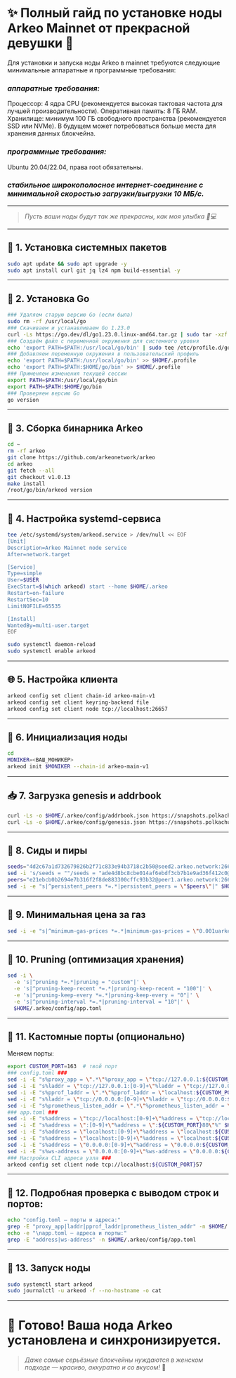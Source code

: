 # ✨ Полный гайд по установке ноды Arkeo Mainnet от прекрасной девушки 🌸
Для установки и запуска ноды Arkeo в mainnet требуются следующие минимальные аппаратные и программные требования:
### ***аппаратные требования:***
Процессор: 4 ядра CPU (рекомендуется высокая тактовая частота для лучшей производительности).
Оперативная память: 8 ГБ RAM.
Хранилище: минимум 100 ГБ свободного пространства (рекомендуется SSD или NVMe). В будущем может потребоваться больше места для хранения данных блокчейна.
### ***программные требования:***
Ubuntu 20.04/22.04, права root обязательны.
### ***стабильное широкополосное интернет-соединение с минимальной скоростью загрузки/выгрузки 10 МБ/с.***
---
> *Пусть ваши ноды будут так же прекрасны, как моя улыбка 💄💻*
---
## 💅 1. Установка системных пакетов
```bash
sudo apt update && sudo apt upgrade -y
sudo apt install curl git jq lz4 npm build-essential -y
```
---
## 👠 2. Установка Go
```bash
### Удаляем старую версию Go (если была)
sudo rm -rf /usr/local/go
### Скачиваем и устанавливаем Go 1.23.0
curl -Ls https://go.dev/dl/go1.23.0.linux-amd64.tar.gz | sudo tar -xzf - -C /usr/local
### Создаём файл с переменной окружения для системного уровня
echo 'export PATH=$PATH:/usr/local/go/bin' | sudo tee /etc/profile.d/golang.sh
### Добавляем переменную окружения в пользовательский профиль
echo 'export PATH=$PATH:/usr/local/go/bin' >> $HOME/.profile
echo 'export PATH=$PATH:$HOME/go/bin' >> $HOME/.profile
### Применяем изменения текущей сессии
export PATH=$PATH:/usr/local/go/bin
export PATH=$PATH:$HOME/go/bin
### Проверяем версию Go
go version
```
---
## 💎 3. Сборка бинарника Arkeo
```bash
cd ~
rm -rf arkeo
git clone https://github.com/arkeonetwork/arkeo
cd arkeo
git fetch --all
git checkout v1.0.13
make install
/root/go/bin/arkeod version
```
---
## 👜 4. Настройка systemd-сервиса
```bash
tee /etc/systemd/system/arkeod.service > /dev/null << EOF
[Unit]
Description=Arkeo Mainnet node service
After=network.target

[Service]
Type=simple
User=$USER
ExecStart=$(which arkeod) start --home $HOME/.arkeo
Restart=on-failure
RestartSec=10
LimitNOFILE=65535

[Install]
WantedBy=multi-user.target
EOF
```
```bash
sudo systemctl daemon-reload
sudo systemctl enable arkeod
```
---
## 🌐 5. Настройка клиента
```bash
arkeod config set client chain-id arkeo-main-v1
arkeod config set client keyring-backend file
arkeod config set client node tcp://localhost:26657
```
---
## 👑 6. Инициализация ноды
```bash
cd
MONIKER=<ВАШ_МОНИКЕР>
arkeod init $MONIKER --chain-id arkeo-main-v1
```
---
## 📥 7. Загрузка genesis и addrbook
```bash
curl -Ls -o $HOME/.arkeo/config/addrbook.json https://snapshots.polkachu.com/addrbook/arkeo/addrbook.json
curl -Ls -o $HOME/.arkeo/config/genesis.json https://snapshots.polkachu.com/genesis/arkeo/genesis.json
```
---
## 💫 8. Сиды и пиры
```bash
seeds="4d2c67a1d732679826b2f71c833e94b3718c2b50@seed2.arkeo.network:26656,416bd4379fa4fa3e76e59e4415396f727463142e@seed.arkeo.network:26656"
sed -i 's/seeds = ""/seeds = "ade4d8bc8cbe014af6ebdf3cb7b1e9ad36f412c0@seeds.polkachu.com:22856"/' ~/.arkeo/config/config.toml
peers="e21ebcb0b2694e7b316f2f8de883300cffc93b32@peer1.arkeo.network:26656,..."
sed -i -e "s|^persistent_peers *=.*|persistent_peers = \"$peers\"|" $HOME/.arkeo/config/config.toml
```
---
## 💖 9. Минимальная цена за газ
```bash
sed -i -e "s|^minimum-gas-prices *=.*|minimum-gas-prices = \"0.001uarkeo\"|" $HOME/.arkeo/config/app.toml
```
---
## 💼 10. Pruning (оптимизация хранения)
```bash
sed -i \
  -e 's|^pruning *=.*|pruning = "custom"|' \
  -e 's|^pruning-keep-recent *=.*|pruning-keep-recent = "100"|' \
  -e 's|^pruning-keep-every *=.*|pruning-keep-every = "0"|' \
  -e 's|^pruning-interval *=.*|pruning-interval = "10"|' \
  $HOME/.arkeo/config/app.toml
```
---
## 💋 11. Кастомные порты (опционально)
Меняем порты:
```bash
export CUSTOM_PORT=163  # твой порт
### config.toml ###
sed -i -E "s%proxy_app = \".*\"%proxy_app = \"tcp://127.0.0.1:${CUSTOM_PORT}58\"%" $HOME/.arkeo/config/config.toml
sed -i -E "s%laddr = \"tcp://127.0.0.1:[0-9]+\"%laddr = \"tcp://127.0.0.1:${CUSTOM_PORT}57\"%" $HOME/.arkeo/config/config.toml
sed -i -E "s%pprof_laddr = \".*\"%pprof_laddr = \"localhost:${CUSTOM_PORT}60\"%" $HOME/.arkeo/config/config.toml
sed -i -E "s%laddr = \"tcp://0.0.0.0:[0-9]+\"%laddr = \"tcp://0.0.0.0:${CUSTOM_PORT}56\"%" $HOME/.arkeo/config/config.toml
sed -i -E "s%prometheus_listen_addr = \".*\"%prometheus_listen_addr = \":${CUSTOM_PORT}66\"%" $HOME/.arkeo/config/config.toml
### app.toml ###
sed -i -E "s%address = \"tcp://localhost:[0-9]+\"%address = \"tcp://localhost:${CUSTOM_PORT}17\"%" $HOME/.arkeo/config/app.toml
sed -i -E "s%address = \":[0-9]+\"%address = \":${CUSTOM_PORT}80\"%" $HOME/.arkeo/config/app.toml
sed -i -E "s%address = \"localhost:[0-9]+\"%address = \"localhost:${CUSTOM_PORT}90\"%" $HOME/.arkeo/config/app.toml
sed -i -E "s%address = \"localhost:[0-9]+\"%address = \"localhost:${CUSTOM_PORT}91\"%" $HOME/.arkeo/config/app.toml
sed -i -E "s%address = \"0.0.0.0:[0-9]+\"%address = \"0.0.0.0:${CUSTOM_PORT}45\"%" $HOME/.arkeo/config/app.toml
sed -i -E "s%ws-address = \"0.0.0.0:[0-9]+\"%ws-address = \"0.0.0.0:${CUSTOM_PORT}46\"%" $HOME/.arkeo/config/app.toml
### Настройка CLI адреса узла ###
arkeod config set client node tcp://localhost:${CUSTOM_PORT}57
```
---
## 💫 12. Подробная проверка с выводом строк и портов:
```bash
echo "config.toml — порты и адреса:"
grep -E "proxy_app|laddr|pprof_laddr|prometheus_listen_addr" -n $HOME/.arkeo/config/config.toml
echo -e "\napp.toml — адреса и порты:"
grep -E "address|ws-address" -n $HOME/.arkeo/config/app.toml
```
---
## 🌸 13. Запуск ноды
```bash
sudo systemctl start arkeod
sudo journalctl -u arkeod -f --no-hostname -o cat
```
---
# 🎀 Готово! Ваша нода Arkeo установлена и синхронизируется.
> *Даже самые серьёзные блокчейны нуждаются в женском подходе — красиво, аккуратно и со вкусом!* 💖 
